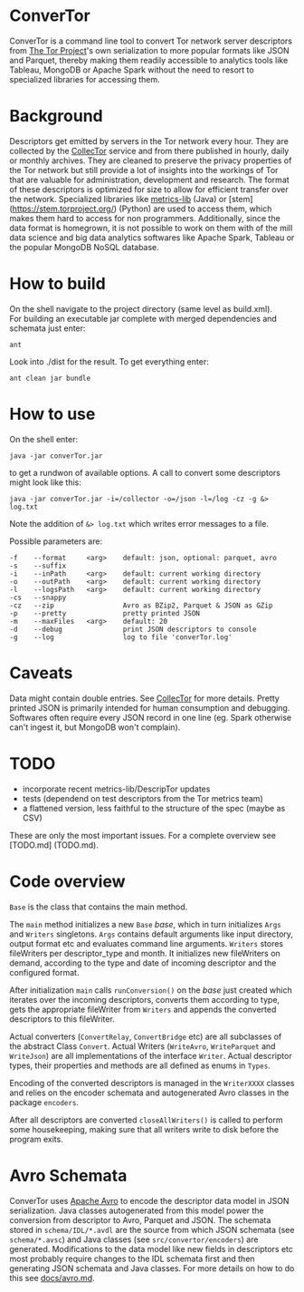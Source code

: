 # ConverTor

ConverTor is a command line tool to convert Tor network server descriptors from 
[The Tor Project](https://www.torproject.org/)'s own serialization to more 
popular formats like JSON and Parquet, thereby making them readily accessible to 
analytics tools like Tableau, MongoDB or Apache Spark without the need to resort 
to specialized libraries for accessing them. 


Background
==========

Descriptors get emitted by servers in the Tor network every hour. They are 
collected by the [CollecTor](https://collector.torproject.org/) service and from 
there published in hourly, daily or monthly archives. They are cleaned to 
preserve the privacy properties of the Tor network but still provide a lot of 
insights into the workings of Tor that are valuable for administration, 
development and research. The format of these descriptors is optimized for size 
to allow for efficient transfer over the network. Specialized libraries like 
[metrics-lib](https://dist.torproject.org/descriptor/) (Java) or [stem]
(https://stem.torproject.org/) (Python) are used to access them, which makes 
them hard to access for non programmers. Additionally, since the data format is 
homegrown, it is not possible to work on them with of the mill data science and
big data analytics softwares like Apache Spark, Tableau or the popular MongoDB
NoSQL database. 


How to build
============
On the shell navigate to the project directory (same level as build.xml).  
For building an executable jar complete with merged dependencies and schemata 
just enter:
    
    ant
 
Look into ./dist for the result. To get everything enter:

    ant clean jar bundle


How to use
==========
On the shell enter:

    java -jar converTor.jar
    
to get a rundwon of available options. A call to convert some descriptors might
look like this:

    java -jar converTor.jar -i=/collector -o=/json -l=/log -cz -g &> log.txt
    
Note the addition of `&> log.txt` which writes error messages to a file.

Possible parameters are:

    -f    --format     <arg>    default: json, optional: parquet, avro
    -s    --suffix                                                    
    -i    --inPath     <arg>    default: current working directory    
    -o    --outPath    <arg>    default: current working directory    
    -l    --logsPath   <arg>    default: current working directory    
    -cs   --snappy                                                    
    -cz   --zip                 Avro as BZip2, Parquet & JSON as GZip 
    -p    --pretty              pretty printed JSON                   
    -m    --maxFiles   <arg>    default: 20                           
    -d    --debug               print JSON descriptors to console     
    -g    --log                 log to file 'converTor.log'           
    

Caveats
=======

Data might contain double entries. See [CollecTor](https://collector.torproject.org/#data-formats)
for more details.
Pretty printed JSON is primarily intended for human consumption and debugging.
Softwares often require every JSON record in one line (eg. Spark otherwise 
can't ingest it, but MongoDB won't complain).


TODO
====

- incorporate recent metrics-lib/DescripTor updates
- tests (dependend on test descriptors from the Tor metrics team)
- a flattened version, less faithful to the structure of the spec (maybe as CSV)


These are only the most important issues. For a complete overview see [TODO.md]
(TODO.md).


Code overview
=============

`Base` is the class that contains the main method.

The `main` method initializes a new `Base` *base*, which in turn initializes 
`Args` and `Writers` singletons.
`Args` contains default arguments like input directory, output format etc and
evaluates command line arguments.
`Writers` stores fileWriters per descriptor_type and month. It initializes new
fileWriters on demand, according to the type and date of incoming descriptor
and the configured format.

After initialization `main` calls `runConversion()` on the *base* just created
which iterates over the incoming descriptors, converts them according to 
type, gets the appropriate fileWriter from `Writers` and appends the converted 
descriptors to this fileWriter.

Actual converters (`ConvertRelay`, `ConvertBridge` etc) are all subclasses of 
the abstract Class `Convert`. Actual Writers (`WriteAvro`, `WriteParquet` and 
`WriteJson`) are all implementations of the interface `Writer`. Actual 
descriptor types, their properties and methods are all defined as enums in 
`Types`.

Encoding of the converted descriptors is managed in the `WriterXXXX` classes and 
relies on the encoder schemata and autogenerated Avro classes in the package 
`encoders`.

After all descriptors are converted `closeAllWriters()` is called to perform 
some housekeeping, making sure that all writers write to disk before the program
exits.


Avro Schemata
=============
ConverTor uses [Apache Avro](https://avro.apache.org/) to encode the descriptor 
data model in JSON serialization. Java classes autogenerated from this model 
power the conversion from descriptor to Avro, Parquet and JSON. The schemata 
stored in `schema/IDL/*.avdl` are the source from which JSON schemata (see 
`schema/*.avsc`) and Java classes (see `src/convertor/encoders`)
are generated. Modifications to the data model like new fields in descriptors 
etc most probably require changes to the IDL schemata first and then generating
JSON schemata and Java classes. For more details on how to do this see 
[docs/avro.md](docs/avro.md).


